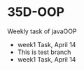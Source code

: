 # 35D-OOP
Weekly task of javaOOP
- week1 Task, April 14
- This is test branch 
- week1 Task, April 14 
